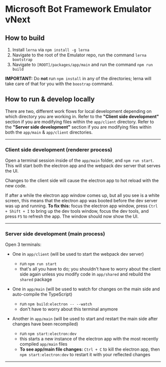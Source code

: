 # Microsoft Bot Framework Emulator vNext

## How to build

1. Install `lerna` via `npm install -g lerna`
2. Navigate to the root of the Emulator repo, run the command `lerna bootstrap`
3. Navigate to `[ROOT]/packages/app/main` and run the command `npm run build`

**IMPORTANT:** Do **not** run `npm install` in any of the directories; lerna will take care of that for you with the `boostrap` command.

## How to run & develop locally

There are two, different work flows for local development depending on which directory you are working in. Refer to the **"Client side development"** section if you are modifying files within the `app/client` directory. Refer to the **"Server side development"** section if you are modifying files within both the `app/main` & `app/client` directories.

***

### Client side development (renderer process)

Open a terminal session inside of the `app/main` folder, and `npm run start`. This will start both the electron app and the webpack dev server that serves the UI.

Changes to the client side will cause the electron app to hot reload with the new code.

If after a while the electron app window comes up, but all you see is a white screen, this means that the electron app was booted before the dev server was up and running. **To fix this:** focus the electron app window, press `Ctrl + Shift + I` to bring up the dev tools window, focus the dev tools, and press `F5` to refresh the app. The window should now show the UI.

***

### Server side development (main process)

Open 3 terminals:

 - One in `app/client` (will be used to start the webpack dev server)
   - run `npm run start`
   - that's all you have to do; you shouldn't have to worry about the client side again unless you modify code in `app/shared` and rebuild the `shared` package

 - One in `app/main` (will be used to watch for changes on the main side and auto-compile the TypeScript)
   - run `npm build:electron -- --watch`
   - don't have to worry about this terminal anymore
 - Another in `app/main` (will be used to start and restart the main side after changes have been recompiled)
   - run `npm start:electron:dev`
   - this starts a new instance of the electron app with the most recently compiled `app/main` files
   - **To see app/main file changes:** `Ctrl + C` to kill the electron app, then `npm start:electron:dev` to restart it with your reflected changes

***
